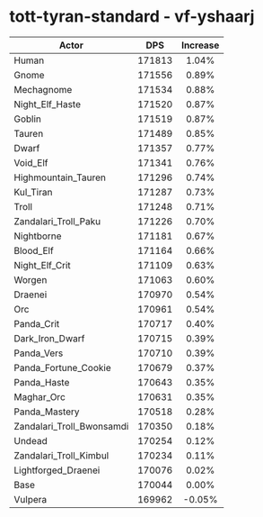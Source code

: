 # tott-tyran-standard - vf-yshaarj
| Actor | DPS | Increase |
|---|:---:|:---:|
|Human|171813|1.04%|
|Gnome|171556|0.89%|
|Mechagnome|171534|0.88%|
|Night_Elf_Haste|171520|0.87%|
|Goblin|171519|0.87%|
|Tauren|171489|0.85%|
|Dwarf|171357|0.77%|
|Void_Elf|171341|0.76%|
|Highmountain_Tauren|171296|0.74%|
|Kul_Tiran|171287|0.73%|
|Troll|171248|0.71%|
|Zandalari_Troll_Paku|171226|0.70%|
|Nightborne|171181|0.67%|
|Blood_Elf|171164|0.66%|
|Night_Elf_Crit|171109|0.63%|
|Worgen|171063|0.60%|
|Draenei|170970|0.54%|
|Orc|170961|0.54%|
|Panda_Crit|170717|0.40%|
|Dark_Iron_Dwarf|170715|0.39%|
|Panda_Vers|170710|0.39%|
|Panda_Fortune_Cookie|170679|0.37%|
|Panda_Haste|170643|0.35%|
|Maghar_Orc|170631|0.35%|
|Panda_Mastery|170518|0.28%|
|Zandalari_Troll_Bwonsamdi|170350|0.18%|
|Undead|170254|0.12%|
|Zandalari_Troll_Kimbul|170234|0.11%|
|Lightforged_Draenei|170076|0.02%|
|Base|170044|0.00%|
|Vulpera|169962|-0.05%|
